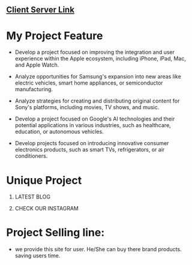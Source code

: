 
## [ Client Server Link](https://brand-shop-assignment.web.app/)


# My Project Feature 

- Develop a project focused on improving the integration and user experience within the Apple ecosystem, including iPhone, iPad, Mac, and Apple Watch.

- Analyze opportunities for Samsung's expansion into new areas like electric vehicles, smart home appliances, or semiconductor manufacturing.

-  Analyze strategies for creating and distributing original content for Sony's platforms, including movies, TV shows, and music.

-  Develop a project focused on Google's AI technologies and their potential applications in various industries, such as healthcare, education, or autonomous vehicles.

- Develop projects focused on introducing innovative consumer electronics products, such as smart TVs, refrigerators, or air conditioners.


# Unique Project

1. LATEST BLOG

2. CHECK OUR INSTAGRAM

# Project Selling line:

- we provide this site for user. He/She can buy there brand products. saving users time.
